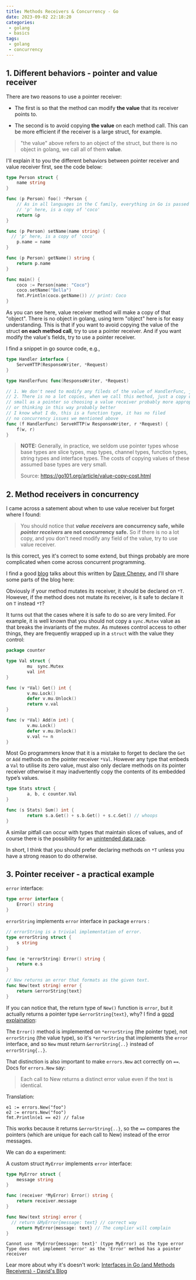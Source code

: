 ```yaml
---
title: Methods Receivers & Concurrency - Go
date: 2023-09-02 22:18:20
categories:
 - golang
 - basics
tags:
 - golang
 - concurrency
---
```


## 1. Different behaviors - pointer and value receiver

There are two reasons to use a pointer receiver:

- The first is so that the method can modify **the value** that its receiver points to.

- The second is to avoid copying **the value** on each method call. This can be more efficient if the receiver is a large struct, for example.

> "the value" above refers to an object of the struct, but there is no object in golang, we call all of them **value**. 

I'll explain it to you the different behaviors between pointer receiver and value receiver first, see the code below:

```go
type Person struct {
	name string
}

func (p Person) foo() *Person {
	// As in all languages in the C family, everything in Go is passed by value.
	// 'p' here, is a copy of 'coco'
	return &p
}

func (p Person) setName(name string) {
  // 'p' here, is a copy of 'coco'
	p.name = name
}

func (p Person) getName() string {
	return p.name
}

func main() {
	coco := Person{name: "Coco"}
	coco.setName("Bella")
	fmt.Println(coco.getName()) // print: Coco
}
```

As you can see here, value receiver method will make a copy of that "object". There is no object in golang, using term "object" here is for easy understanding. This is that if you want to avoid copying the value of the struct **on each method call**, try to use a pointer receiver. And if you want modify the value's fields, try to use a pointer receiver. 

 I find a snippet in go source code, e.g.,

```go
type Handler interface {
	ServeHTTP(ResponseWriter, *Request)
}

type HandlerFunc func(ResponseWriter, *Request)

// 1. We don't need to modify any fileds of the value of HandlerFunc, just a function
// 2. There is no a lot copies, when we call this method, just a copy of function type, 
// small as a pointer so choosing a value receiver probably more appropriate here
// or thinking in this way probably better
// I know what I do, this is a function type, it has no filed
// no concurrency issues we mentioned above
func (f HandlerFunc) ServeHTTP(w ResponseWriter, r *Request) {
	f(w, r)
}
```

> **NOTE:** Generally, in practice, we seldom use pointer types whose base types are slice types, map types, channel types, function types, string types and interface types. The costs of copying values of these assumed base types are very small. 
>
> Source: https://go101.org/article/value-copy-cost.html

## 2. Method receivers in concurrency

I came across a satement about when to use value receiver but forget where I found:

> You should notice that ***value receivers* are concurrency safe, while *pointer receivers* are not concurrency safe.** So if there is no a lot copy, and you don't need modify any field of the value, try to use value receiver.

Is this correct, yes it's correct to some extend, but things probably are more complicated when come across concurrent programming. 

I find a good [blog](https://dave.cheney.net/2016/03/19/should-methods-be-declared-on-t-or-t) talks about this written by [Dave Cheney](https://dave.cheney.net/), and I'll share some parts of the blog here:

Obviously if your method mutates its receiver, it should be declared on `*T`. However, if the method does not mutate its receiver, is it safe to declare it on `T` instead `*T`?

It turns out that the cases where it is safe to do so are very limited. For example, it is well known that you should not copy a `sync.Mutex` value as that breaks the invariants of the mutex. As mutexes control access to other things, they are frequently wrapped up in a `struct` with the value they control:

```go
package counter

type Val struct {
        mu  sync.Mutex
        val int
}

func (v *Val) Get() int {
        v.mu.Lock()
        defer v.mu.Unlock()
        return v.val
}

func (v *Val) Add(n int) {
        v.mu.Lock()
        defer v.mu.Unlock()
        v.val += n
}
```

Most Go programmers know that it is a mistake to forget to declare the `Get` or `Add` methods on the pointer receiver `*Val`. However any type that embeds a `Val` to utilise its zero value, must also only declare methods on its pointer receiver otherwise it may inadvertently copy the contents of its embedded type’s values.

```go
type Stats struct {
        a, b, c counter.Val
}

func (s Stats) Sum() int {
        return s.a.Get() + s.b.Get() + s.c.Get() // whoops
}
```

A similar pitfall can occur with types that maintain slices of values, and of course there is the possibility for an [unintended data race](http://dave.cheney.net/2015/11/18/wednesday-pop-quiz-spot-the-race).

In short, I think that you should prefer declaring methods on `*T` unless you have a strong reason to do otherwise.

## 3. Pointer receiver - a practical example

 `error` interface:

```go
type error interface {
    Error() string
}
```

 `errorString`  implements  `error` interface in package `errors` :

```go
// errorString is a trivial implementation of error.
type errorString struct {
    s string
}

func (e *errorString) Error() string {
    return e.s
}

// New returns an error that formats as the given text.
func New(text string) error {
    return &errorString{text}
}
```

If you can notice that, the return type of `New()` function is `error`, but it actually returns a pointer type `&errorString{text}`, why? I find a [good explaination](https://www.reddit.com/r/golang/comments/15rz3fe/question_about_errors_package/):

The `Error()` method is implemented on `*errorString` (the pointer type), not `errorString` (the value type), so it's `*errorString` that implements the `error` interface, and so `New` must return `&errorString{..}` instead of `errorString{..}`.

That distinction is also important to make `errors.New` act correctly on `==`. Docs for `errors.New` say:

> Each call to New returns a distinct error value even if the text is identical.

Translation:

```
e1 := errors.New("foo")
e2 := errors.New("foo")
fmt.Println(e1 == e2) // false
```

This works because it returns `&errorString{..}`, so the `==` compares the pointers (which are unique for each call to New) instead of the error messages.

We can do a experiment:


A custom struct `MyError` implements `error` interface:

```go
type MyError struct {
	message string
}

func (receiver *MyError) Error() string {
	return receiver.message
}

func New(text string) error {
  // return &MyError{message: text} // correct way
	return MyError{message: text} // The complier will complain
}
```

```
Cannot use 'MyError{message: text}' (type MyError) as the type error Type does not implement 'error' as the 'Error' method has a pointer receiver
```

Lear more about why it's doesn't work: [Interfaces in Go (and Methods Receivers) - David's Blog](https://davidzhu.xyz/post/golang/basics/006-interfaces/#2-first-try---type-admin-isnt-adimin)
